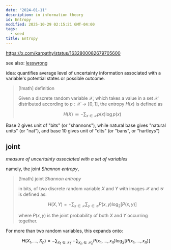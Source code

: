 ```yaml
---
date: "2024-01-11"
description: in information theory
id: Entropy
modified: 2025-10-29 02:15:21 GMT-04:00
tags:
  - seed
title: Entropy
---
```


https://x.com/karpathy/status/1632800082679705600

see also: [lesswrong](https://www.lesswrong.com/posts/D7PumeYTDPfBTp3i7/the-waluigi-effect-mega-post)

idea: quantifies average level of uncertainty information associated with a variable's potential states or possible outcome.

> [!math] definition
>
> Given a discrete random variable $\mathcal{X}$, which takes a value in a set $\mathcal{X}$ distributed according to $p : \mathcal{X} \to [0,1]$, the entropy $H(x)$ is defined as
>
> $$
> H(X) \coloneqq - \sum_{x \in \mathcal{X}} p(x) \log p(x)
> $$

Base 2 gives unit of "bits" (or "shannons"), while natural base gives "natural units" (or "nat"), and base 10 gives unit of "dits" (or "bans", or "hartleys")

## joint

_measure of uncertainty associated with a set of variables_

namely, the joint _Shannon entropy_,

> [!math] joint _Shannon entropy_
>
> in bits, of two discrete random variable $X$ and $Y$ with images $\mathcal{X}$ and $\mathcal{Y}$ is defined as:
>
> $$
> H(X,Y) = - \sum_{x \in \mathcal{X}} \sum_{y \in \mathcal{Y}} P(x,y) \log_2 [P(x,y)]
> $$
>
> where $P(x,y)$ is the joint probability of both $X$ and $Y$ occurring together.

For more than two random variables, this expands onto:

$$
H(X_{1},\ldots,X_{n}) = - \sum_{x_{1} \in \mathcal{X}_{1}} \cdots \sum_{x_{n} \in \mathcal{X}_{n}} P(x_{1},\ldots,x_{n}) \log_2 [P(x_{1},\ldots,x_{n})]
$$
